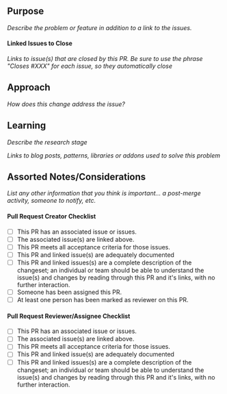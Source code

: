 ## Purpose
_Describe the problem or feature in addition to a link to the issues._

#### Linked Issues to Close
_Links to issue(s) that are closed by this PR.  Be sure to use the phrase "Closes #XXX" for each issue, so they automatically close_

## Approach
_How does this change address the issue?_

## Learning
_Describe the research stage_

_Links to blog posts, patterns, libraries or addons used to solve this problem_

## Assorted Notes/Considerations
_List any other information that you think is important... a post-merge activity, someone to notify, etc._



#### Pull Request Creator Checklist
- [ ] This PR has an associated issue or issues.
- [ ] The associated issue(s) are linked above.
- [ ] This PR meets all acceptance criteria for those issues.
- [ ] This PR and linked issue(s) are adequately documented
- [ ] This PR and linked issues(s) are a complete description of the changeset; an individual or team should be able to understand the issue(s) and changes by reading through this PR and it's links, with no further interaction.
- [ ] Someone has been assigned this PR.
- [ ] At least one person has been marked as reviewer on this PR.

#### Pull Request Reviewer/Assignee Checklist
- [ ] This PR has an associated issue or issues.
- [ ] The associated issue(s) are linked above.
- [ ] This PR meets all acceptance criteria for those issues.
- [ ] This PR and linked issue(s) are adequately documented
- [ ] This PR and linked issues(s) are a complete description of the changeset; an individual or team should be able to understand the issue(s) and changes by reading through this PR and it's links, with no further interaction.
